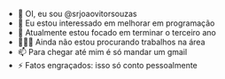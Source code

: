 - 👋 OI, eu sou @srjoaovitorsouzas
- 👀 Eu estou interessado em melhorar em programação 
- 🌱 Atualmente estou focado em terminar o terceiro ano 
- 👨🏾‍💼 Ainda não estou procurando trabalhos na área 
- 📫 Para chegar até mim é só mandar um gmail
- ⚡ Fatos engraçados: isso só conto pessoalmente

<!---
srjoaovitorsouzas/srjoaovitorsouzas is a ✨ special ✨ repository because its `README.md` (this file) appears on your GitHub profile.
You can click the Preview link to take a look at your changes.
--->
